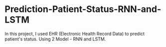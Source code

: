 # Prediction-Patient-Status-RNN-and-LSTM
In this project, I used EHR (Electronic Health Record Data) to predict patient's status.
Using 2 Model - RNN and LSTM.
